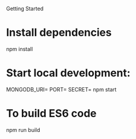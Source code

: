 
Getting Started
# Install dependencies
npm install

# Start local development:
MONGODB_URI=<mlab url> PORT=<Port number> SECRET=<Secret for password encryption> npm start

# To build ES6 code
npm run build


